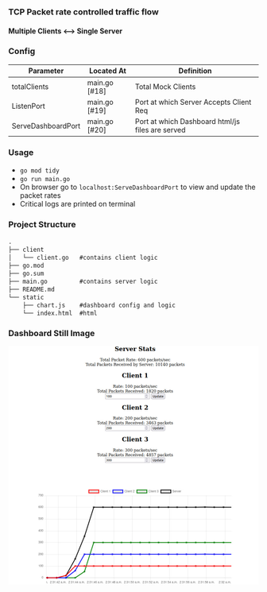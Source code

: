 ### TCP Packet rate controlled traffic flow
#### Multiple Clients <--> Single Server

### Config  
| Parameter | Located At | Definition |
|----------|----------|----------|
| totalClients| main.go [#18] | Total Mock Clients |
| ListenPort| main.go [#19]| Port at which Server Accepts Client Req|
| ServeDashboardPort | main.go [#20] | Port at which Dashboard html/js files are served |

### Usage
- `go mod tidy`
- `go run main.go`
- On browser go to `localhost:ServeDashboardPort` to view and update the packet rates
- Critical logs are printed on terminal

### Project Structure 
```
.
├── client
│   └── client.go   #contains client logic
├── go.mod
├── go.sum
├── main.go         #contains server logic
├── README.md
└── static
    ├── chart.js    #dashboard config and logic
    └── index.html  #html
```

### Dashboard Still Image
![Local Image](./static/still.jpeg)
